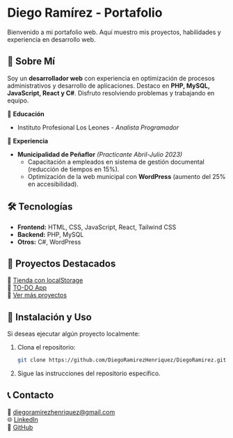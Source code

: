 # Diego Ramírez - Portafolio

Bienvenido a mi portafolio web. Aquí muestro mis proyectos, habilidades y experiencia en desarrollo web.

## 📌 Sobre Mí

Soy un **desarrollador web** con experiencia en optimización de procesos administrativos y desarrollo de aplicaciones. Destaco en **PHP, MySQL, JavaScript, React y C#**. Disfruto resolviendo problemas y trabajando en equipo.

📍 **Educación**  
- Instituto Profesional Los Leones - *Analista Programador*

📍 **Experiencia**  
- **Municipalidad de Peñaflor** *(Practicante Abril-Julio 2023)*  
  - Capacitación a empleados en sistema de gestión documental (reducción de tiempos en 15%).  
  - Optimización de la web municipal con **WordPress** (aumento del 25% en accesibilidad).  

## 🛠️ Tecnologías

- **Frontend:** HTML, CSS, JavaScript, React, Tailwind CSS  
- **Backend:** PHP, MySQL  
- **Otros:** C#, WordPress  

## 🚀 Proyectos Destacados

🔹 [Tienda con localStorage](https://github.com/DiegoRamirezHenriquez/tienda-tutorial)  
🔹 [TO-DO App](https://n9.cl/t0nsl)  
🔹 [Ver más proyectos](https://github.com/DiegoRamirezHenriquez)

## 📂 Instalación y Uso

Si deseas ejecutar algún proyecto localmente:

1. Clona el repositorio:
   ```bash
   git clone https://github.com/DiegoRamirezHenriquez/DiegoRamirez.git
   ```
2. Sigue las instrucciones del repositorio específico.

## 📞 Contacto

📧 diegoramirezhenriquez@gmail.com  
🌐 [LinkedIn](https://www.linkedin.com/in/diegoramirezhenriquez)  
🐙 [GitHub](https://github.com/DiegoRamirezHenriquez)
